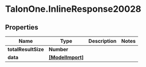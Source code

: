 # TalonOne.InlineResponse20028

## Properties

Name | Type | Description | Notes
------------ | ------------- | ------------- | -------------
**totalResultSize** | **Number** |  | 
**data** | [**[ModelImport]**](ModelImport.md) |  | 


